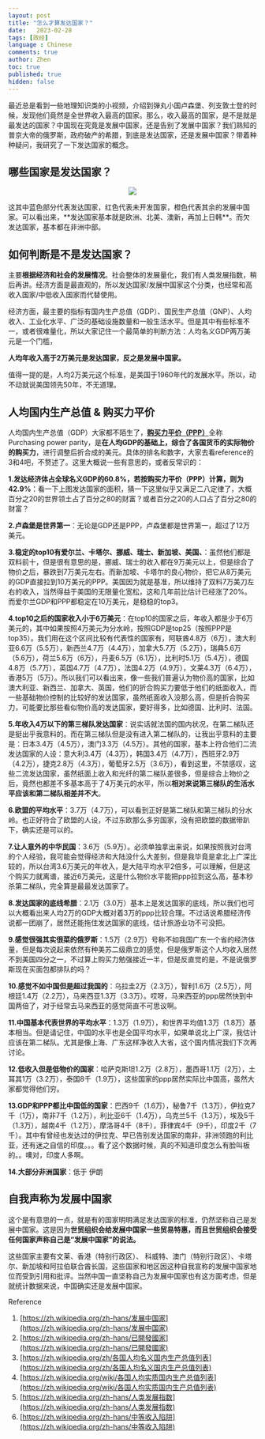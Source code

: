 ```yaml
---
layout: post
title: "怎么才算发达国家？"
date:   2023-02-28
tags: [政经]
language : Chinese
comments: true
author: Zhen
toc: true
published: true
hidden: false
---
```

最近总是看到一些地理知识类的小视频，介绍到弹丸小国卢森堡、列支敦士登的时候，发现他们竟然是全世界收入最高的国家。那么，收入最高的国家，是不是就是最发达的国家？中国现在究竟是发展中国家，还是告别了发展中国家？我们熟知的普京大帝的俄罗斯，政府破产的希腊，到底是发达国家，还是发展中国家？带着种种疑问，我研究了一下发达国家的概念。

## 哪些国家是发达国家？
<p align="center"> <img src="{{ site.imageurl }}/developedcountry.png"> </p> 
这其中蓝色部分代表发达国家，红色代表未开发国家，橙色代表其余的发展中国家。可以看出来，**发达国家基本就是欧洲、北美、澳新，再加上日韩**。而欠发达国家，基本都在非洲中部。


## 如何判断是不是发达国家？
主要**根据经济和社会的发展情况**。社会整体的发展量化，我们有人类发展指数，稍后再讲。经济方面是最直观的，所以发达国家/发展中国家这个分类，也经常和高收入国家/中低收入国家而代替使用。

经济方面，最主要的指标有国内生产总值（GDP）、国民生产总值（GNP）、人均收入、工业化水平、广泛的基础设施数量和一般生活水平。但是其中有些标准不一，或者很难量化，所以大家记住一个最简单的判断方法：人均名义GDP两万美元是一个门槛，

**人均年收入高于2万美元是发达国家，反之是发展中国家。**

值得一提的是，人均2万美元这个标准，是美国于1960年代的发展水平。所以，动不动就说美国领先50年，不无道理。


## 人均国内生产总值 & 购买力平价
人均国内生产总值（GDP）大家都不陌生了，[**购买力平价（PPP）**](https://zh.wikipedia.org/zh-hans/%E8%B4%AD%E4%B9%B0%E5%8A%9B%E5%B9%B3%E4%BB%B7)全称Purchasing power parity，是**在人均GDP的基础上，综合了各国货币的实际物价的购买力**，进行调整后折合成的美元。具体的排名和数字，大家去看reference的3和4吧，不赘述了。这里大概说一些有意思的，或者反常识的：

**1.发达经济体占全球名义GDP的60.8%，若按购买力平价（PPP）计算，则为42.9%**：看一下上图发达国家的面积，猜一下这里似乎又满足二八定律了，大概百分之20的世界领土占了百分之80的财富？或者百分之20的人口占了百分之80的财富？

**2.卢森堡是世界第一**：无论是GDP还是PPP，卢森堡都是世界第一，超过了12万美元。

**3.稳定的top10有爱尔兰、卡塔尔、挪威、瑞士、新加坡、美国、**：虽然他们都是双料前十，但是很有意思的是，挪威、瑞士的收入都在9万美元以上，但是综合了物价之后，暴跌到7万美元左右。而新加坡、卡塔尔的良心物价，把它从8万美元的GDP直接拉到10万美元的PPP。美国因为就是基准，所以维持了双料7万美刀左右的收入，当然得益于美国的无限量化宽松，这和几年前比估计已经涨了20%。而爱尔兰GDP和PPP都稳定在10万美元，是稳稳的top3。

**4.top10之后的国家收入小于6万美元**：在top10的国家之后，年收入都是少于6万美元的，其中如果按照4万美元为分水岭，按照GDP是top25（按照PPP是top35）。我们用在这个区间比较有代表性的国家有，阿联酋4.8万（6万），澳大利亚6.6万（5.5万），新西兰4.7万（4.4万），加拿大5.7万（5.2万），瑞典5.6万（5.6万），荷兰5.6万（6万），丹麦6.5万（6.1万），比利时5.1万（5.4万），德国4.8万（5.7万），英国4.7万（4.7万），法国4.2万（4.9万），文莱4.3万（6.4万），香港5万（5万）。所以我们可以看出来，像一些我们普遍认为物价高的国家，比如澳大利亚、新西兰、加拿大、英国，他们的折合购买力要低于他们的纸面收入，而一些基础物价控制的比较好的发达国家，虽然纸面收入没那么高，但是折合购买力，可能要比那些看似物价高的发达国家，要好得多，比如德国、比利时、法国。

**5.年收入4万以下的第三梯队发达国家**：说实话就法国的国内状况，在第二梯队还是挺出乎我意料的。而在第三梯队但是没有进入第二梯队的，让我出乎意料的主要是：日本3.4万（4.5万），澳门3.3万（4.5万）。其他的国家，基本上符合他们二流发达国家的人设：意大利3.4万（4.3万），韩国3.4万（4.7万），西班牙2.9万（4.2万），捷克2.8万（4.3万），葡萄牙2.5万（3.6万），看到这里，不禁感叹，这些二流发达国家，虽然纸面上收入和光纤的第二梯队差很多，但是综合上物价之后，竟然也都差不多基本高于了4万美元的水平，所以**相对来说第三梯队的生活水平应该和第二梯队相差并不大**。

**6.欧盟的平均水平**：3.7万（4.7万），可以看到正好是第二梯队和第三梯队的分水岭。也正好符合了欧盟的人设，不过东欧那么多穷国家，没有把欧盟的数据带趴下，确实还是可以的。

**7.让人意外的中华民国**：3.6万（5.9万）。必须单独拿出来说，如果按照我对台湾的个人经验，我可能会觉得经济和大陆没什么大差别，但是我毕竟是拿北上广深比较的，所以台湾3.6万美元的年收入，是大陆平均水平2倍多，可以理解，但是这个购买力就离谱，接近6万美元，这是什么物价水平能把ppp拉到这么高，基本秒杀第二梯队，完全算是最最发达国家了。

**8.发达国家的底线希腊**：2.1万（3.0万）基本上是发达国家的底线，所以我们也可以大概看出来人均2万的GDP大概对着3万的ppp比较合理。不过话说希腊经济传说都一团崩了，居然还能拖住发达国家的底线，估计旅游业功不可没把。

**9.感觉很强其实很菜的俄罗斯**：1.5万（2.9万）号称不如我国广东一个省的经济体量，但是每次说起来依然有种美苏二级鼎立的感觉，但是俄罗斯这个人均收入居然不到美国四分之一，不过算上购买力勉强接近一半，但是反直觉的是，不是说俄罗斯现在买面包都排队的吗？

**10.感觉不如中国但是超过我国的**：乌拉圭2万（2.3万），智利1.6万（2.5万），阿根廷1.4万（2.2万），马来西亚1.3万（3.3万）。哎呀，马来西亚的ppp居然快到中国两倍了，对于经常去马来西亚的感觉简直不可思议啊。

**11.中国基本代表世界的平均水平**：1.3万（1.9万），和世界平均值1.3万（1.8万）基本相当。但是请记住，中国的水平也是全国平均水平，如果单说北上广深，我估计应该在第二梯队。尤其是像上海、广东这样净收入大省，这个国内情况我们下次再讨论。

**12.低收入但是低物价的国家**：哈萨克斯坦1.2万（2.8万），墨西哥1.1万（2万），土耳其1万（3.2万），泰国8千（1.9万），这些国家的ppp居然实际比中国高，虽然大家都觉得他们穷。

**13.GDP和PPP都比中国低的国家**：巴西9千（1.6万），秘鲁7千（1.3万），伊拉克7千（1万），南非7千（1.2万），利比亚6千（1.4万），乌克兰5千（1.3万），埃及5千（1.3万），越南4千（1.2万），摩洛哥4千（8千），菲律宾4千（9千），印度2千（7千）。其中有曾经也发达过的伊拉克、早已告别发达国家的南非，非洲领跑的利比亚，还有迷之自信的印度。。。看了这个数据时候，真的不知道印度怎么有脸叫板的。。噢对，印度人多啊。

**14.大部分非洲国家**：低于
伊朗








## 自我声称为发展中国家
这个是有意思的一点，就是有的国家明明满足发达国家的标准，仍然坚称自己是发展中国家。这是因为**世贸组织会给发展中国家一些贸易特惠，而且世贸组织会接受任何国家声称自己是“发展中国家”的说法。**

这些国家主要有文莱、香港（特别行政区）、 科威特、澳门（特别行政区）、卡塔尔、新加坡和阿拉伯联合酋长国，这些国家和地区因这种自我宣称的发展中国家地位而受到引用和批评。当然中国一直坚称自己为发展中国家也有这方面考虑，但是就统计数据来说，中国确实还是发展中国家。



Reference
1. [https://zh.wikipedia.org/zh-hans/发展中国家](https://zh.wikipedia.org/zh-hans/发展中国家)
2. [https://zh.wikipedia.org/zh-hans/已開發國家](https://zh.wikipedia.org/zh-hans/已開發國家)
3. [https://zh.wikipedia.org/zh/各国人均名义国内生产总值列表](https://zh.wikipedia.org/zh/各国人均名义国内生产总值列表)
4. [https://zh.wikipedia.org/wiki/各国人均实质国内生产总值列表](https://zh.wikipedia.org/wiki/各国人均实质国内生产总值列表)
5. [https://zh.wikipedia.org/zh-hans/人类发展指数](https://zh.wikipedia.org/zh-hans/人类发展指数)
6. [https://zh.wikipedia.org/zh-hans/中等收入陷阱](https://zh.wikipedia.org/zh-hans/中等收入陷阱)

<!--stackedit_data:
eyJoaXN0b3J5IjpbLTMyOTA4MTA0NSwxOTg0NTU5NzU5LC0xMT
AwMjI0ODY3LDI1ODM3MDUyOSwtMTY2ODc5MDM2OSw4MzAzNDY5
OTBdfQ==
-->